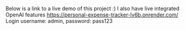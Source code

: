 Below is a link to a live demo of this project :) I also have live integrated OpenAI features
https://personal-expense-tracker-lv6b.onrender.com/
Login username: admin, password: pass123
